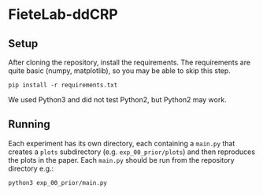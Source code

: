 # FieteLab-ddCRP

## Setup

After cloning the repository, install the requirements. The requirements are quite basic
(numpy, matplotlib), so you may be able to skip this step.

`pip install -r requirements.txt`

We used Python3 and did not test Python2, but Python2 may work.

## Running

Each experiment has its own directory, each containing a `main.py` that creates a `plots`
subdirectory (e.g. `exp_00_prior/plots`) and then reproduces the plots in the paper. Each 
`main.py` should be run from the repository directory e.g.:

`python3 exp_00_prior/main.py`

